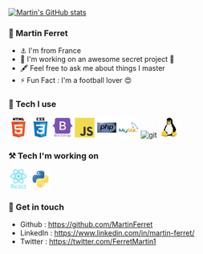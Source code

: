 [![Martin's GitHub stats](https://github-readme-stats.vercel.app/api?username=martinferret)](https://github.com/martinferret/github-readme-stats)


### 🤙 Martin Ferret

* ⚓ I'm from France
* 🧙 I'm working on an awesome secret project 🤫
* 🖋️ Feel free to ask me about things I master
* ⚡ Fun Fact : I'm a football lover 😍


### 🔑 Tech I use

<p class="align-left"><img src="https://raw.githubusercontent.com/devicons/devicon/master/icons/html5/html5-original-wordmark.svg" alt="html5" width="40" height="40"/>
<img src="https://raw.githubusercontent.com/devicons/devicon/master/icons/css3/css3-original-wordmark.svg" alt="css3" width="40" height="40"/> </a>
<img src="https://raw.githubusercontent.com/devicons/devicon/master/icons/bootstrap/bootstrap-plain-wordmark.svg" alt="bootstrap" width="40" height="40"/>
<img src="https://raw.githubusercontent.com/devicons/devicon/master/icons/javascript/javascript-original.svg" alt="javascript" width="40" height="40"/>
<img src="https://raw.githubusercontent.com/devicons/devicon/master/icons/php/php-original.svg" alt="php" width="40" height="40"/>
<img src="https://raw.githubusercontent.com/devicons/devicon/master/icons/mysql/mysql-original-wordmark.svg" alt="mysql" width="40" height="40"/>
<img src="https://www.vectorlogo.zone/logos/git-scm/git-scm-icon.svg" alt="git" width="40" height="40"/></a>
<img src="https://raw.githubusercontent.com/devicons/devicon/master/icons/linux/linux-original.svg" alt="linux" width="40" height="40"/> </p>


### ⚒️ Tech I'm working on

<p class="align-left"><img src="https://raw.githubusercontent.com/devicons/devicon/master/icons/react/react-original-wordmark.svg" alt="react" width="40" height="40"/>
<img src="https://raw.githubusercontent.com/devicons/devicon/master/icons/python/python-original.svg" alt="python" width="40" height="40"/> </p>

### 💬 Get in touch

- Github : https://github.com/MartinFerret
- LinkedIn : https://www.linkedin.com/in/martin-ferret/
- Twitter : https://twitter.com/FerretMartin1
